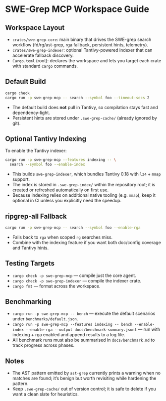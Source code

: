 # SWE-Grep MCP Workspace Guide

## Workspace Layout

- `crates/swe-grep-core`: main binary that drives the SWE-grep search workflow (fd/rg/ast-grep, rga fallback, persistent hints, telemetry).
- `crates/swe-grep-indexer`: optional Tantivy-powered indexer that can accelerate fallback discovery.
- `Cargo.toml` (root): declares the workspace and lets you target each crate with standard `cargo` commands.

## Default Build

```bash
cargo check
cargo run -p swe-grep-mcp -- search --symbol foo --timeout-secs 2
```

- The default build does **not** pull in Tantivy, so compilation stays fast and dependency-light.
- Persistent hints are stored under `.swe-grep-cache/` (already ignored by git).

## Optional Tantivy Indexing

To enable the Tantivy indexer:

```bash
cargo run -p swe-grep-mcp --features indexing -- \
  search --symbol foo --enable-index
```

- This builds `swe-grep-indexer`, which bundles Tantivy 0.18 with `lz4` + `mmap` support.
- The index is stored in `.swe-grep-index/` within the repository root; it is created or refreshed automatically on first use.
- Because indexing relies on additional native tooling (e.g. `mmap`), keep it optional in CI unless you explicitly need the speedup.

## ripgrep-all Fallback

```bash
cargo run -p swe-grep-mcp -- search --symbol foo --enable-rga
```

- Falls back to `rga` when scoped `rg` searches miss.
- Combine with the indexing feature if you want both doc/config coverage and Tantivy hints.

## Testing Targets

- `cargo check -p swe-grep-mcp` — compile just the core agent.
- `cargo check -p swe-grep-indexer` — compile the indexer crate.
- `cargo fmt` — format across the workspace.

## Benchmarking

- `cargo run -p swe-grep-mcp -- bench` — execute the default scenarios under `benchmarks/default.json`.
- `cargo run -p swe-grep-mcp --features indexing -- bench --enable-index --enable-rga --output docs/benchmark-summary.jsonl` — run with indexing + rga enabled and append results to a log file.
- All benchmark runs must also be summarised in `docs/benchmark.md` to track progress across phases.

## Notes

- The AST pattern emitted by `ast-grep` currently prints a warning when no matches are found; it’s benign but worth revisiting while hardening the pattern.
- Keep `.swe-grep-cache/` out of version control; it is safe to delete if you want a clean slate for heuristics.
